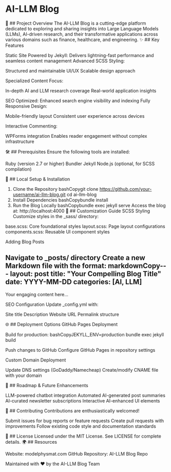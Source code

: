  # AI-LLM Blog
🌟 ## Project Overview
The AI-LLM Blog is a cutting-edge platform dedicated to exploring and sharing insights into Large Language Models (LLMs), AI-driven research, and their transformative applications across various domains such as finance, healthcare, and engineering.
✨ ## Key Features

Static Site Powered by Jekyll: Delivers lightning-fast performance and seamless content management
Advanced SCSS Styling:

Structured and maintainable UI/UX
Scalable design approach


Specialized Content Focus:

In-depth AI and LLM research coverage
Real-world application insights


SEO Optimized: Enhanced search engine visibility and indexing
Fully Responsive Design:

Mobile-friendly layout
Consistent user experience across devices


Interactive Commenting:

WPForms integration
Enables reader engagement without complex infrastructure



🛠 ## Prerequisites
Ensure the following tools are installed:

Ruby (version 2.7 or higher)
Bundler
Jekyll
Node.js (optional, for SCSS compilation)

🚀 ## Local Setup & Installation
1. Clone the Repository
bashCopygit clone https://github.com/your-username/ai-llm-blog.git
cd ai-llm-blog
2. Install Dependencies
bashCopybundle install
3. Run the Blog Locally
bashCopybundle exec jekyll serve
Access the blog at: http://localhost:4000
🎨 ## Customization Guide
SCSS Styling
Customize styles in the _sass/ directory:

base.scss: Core foundational styles
layout.scss: Page layout configurations
components.scss: Reusable UI component styles

Adding Blog Posts

Navigate to _posts/ directory
Create a new Markdown file with the format:
markdownCopy---
layout: post
title: "Your Compelling Blog Title"
date: YYYY-MM-DD
categories: [AI, LLM]
---

Your engaging content here...


SEO Configuration
Update _config.yml with:

Site title
Description
Website URL
Permalink structure

🌐 ## Deployment Options
GitHub Pages Deployment

Build for production:
bashCopyJEKYLL_ENV=production bundle exec jekyll build

Push changes to GitHub
Configure GitHub Pages in repository settings

Custom Domain Deployment

Update DNS settings (GoDaddy/Namecheap)
Create/modify CNAME file with your domain

🚀 ## Roadmap & Future Enhancements

 LLM-powered chatbot integration
 Automated AI-generated post summaries
 AI-curated newsletter subscriptions
 Interactive AI-enhanced UI elements

🤝 ## Contributing
Contributions are enthusiastically welcomed!

Submit issues for bug reports or feature requests
Create pull requests with improvements
Follow existing code style and documentation standards

📄 ## License
Licensed under the MIT License. See LICENSE for complete details.
🌍 ## Resources

Website: modelphysmat.com
GitHub Repository: AI-LLM Blog Repo


Maintained with ❤️ by the AI-LLM Blog Team

